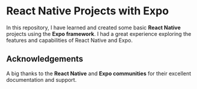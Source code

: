 # React Native Projects with Expo

In this repository, I have learned and created some basic **React Native** projects using the **Expo framework**. I had a great experience exploring the features and capabilities of React Native and Expo.

## Acknowledgements

A big thanks to the **React Native** and **Expo communities** for their excellent documentation and support.

